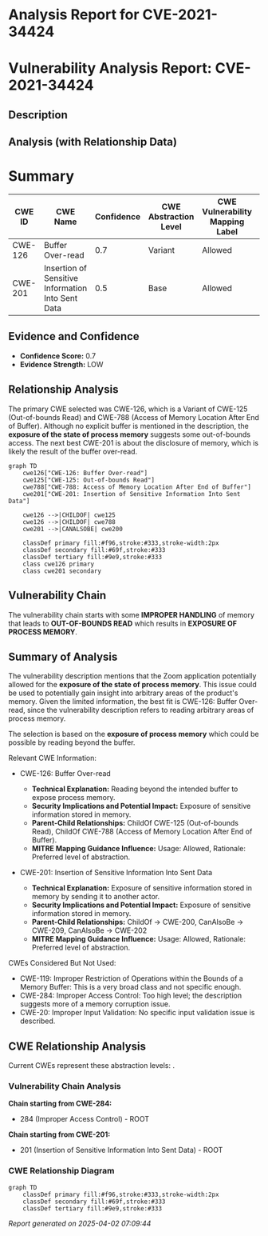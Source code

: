 # Analysis Report for CVE-2021-34424

# Vulnerability Analysis Report: CVE-2021-34424

## Description



## Analysis (with Relationship Data)

# Summary
| CWE ID | CWE Name | Confidence | CWE Abstraction Level | CWE Vulnerability Mapping Label | CWE-Vulnerability Mapping Notes |
|---|---|---|---|---|---|
| CWE-126 | Buffer Over-read | 0.7 | Variant | Allowed | Primary CWE |
| CWE-201 | Insertion of Sensitive Information Into Sent Data | 0.5 | Base | Allowed | Secondary Candidate |

## Evidence and Confidence

*   **Confidence Score:** 0.7
*   **Evidence Strength:** LOW

## Relationship Analysis
The primary CWE selected was CWE-126, which is a Variant of CWE-125 (Out-of-bounds Read) and CWE-788 (Access of Memory Location After End of Buffer). Although no explicit buffer is mentioned in the description, the **exposure of the state of process memory** suggests some out-of-bounds access. The next best CWE-201 is about the disclosure of memory, which is likely the result of the buffer over-read.

```mermaid
graph TD
    cwe126["CWE-126: Buffer Over-read"]
    cwe125["CWE-125: Out-of-bounds Read"]
    cwe788["CWE-788: Access of Memory Location After End of Buffer"]
    cwe201["CWE-201: Insertion of Sensitive Information Into Sent Data"]
    
    cwe126 -->|CHILDOF| cwe125
    cwe126 -->|CHILDOF| cwe788
    cwe201 -->|CANALSOBE| cwe200
    
    classDef primary fill:#f96,stroke:#333,stroke-width:2px
    classDef secondary fill:#69f,stroke:#333
    classDef tertiary fill:#9e9,stroke:#333
    class cwe126 primary
    class cwe201 secondary
```

## Vulnerability Chain
The vulnerability chain starts with some **IMPROPER HANDLING** of memory that leads to **OUT-OF-BOUNDS READ** which results in **EXPOSURE OF PROCESS MEMORY**.

## Summary of Analysis
The vulnerability description mentions that the Zoom application potentially allowed for the **exposure of the state of process memory**. This issue could be used to potentially gain insight into arbitrary areas of the product's memory. Given the limited information, the best fit is CWE-126: Buffer Over-read, since the vulnerability description refers to reading arbitrary areas of process memory.

The selection is based on the **exposure of process memory** which could be possible by reading beyond the buffer.

Relevant CWE Information:

*   CWE-126: Buffer Over-read
    *   **Technical Explanation:** Reading beyond the intended buffer to expose process memory.
    *   **Security Implications and Potential Impact:** Exposure of sensitive information stored in memory.
    *   **Parent-Child Relationships:** ChildOf CWE-125 (Out-of-bounds Read), ChildOf CWE-788 (Access of Memory Location After End of Buffer).
    *   **MITRE Mapping Guidance Influence:** Usage: Allowed, Rationale: Preferred level of abstraction.

*   CWE-201: Insertion of Sensitive Information Into Sent Data
    *   **Technical Explanation:** Exposure of sensitive information stored in memory by sending it to another actor.
    *   **Security Implications and Potential Impact:** Exposure of sensitive information stored in memory.
    *   **Parent-Child Relationships:** ChildOf -> CWE-200, CanAlsoBe -> CWE-209, CanAlsoBe -> CWE-202
    *   **MITRE Mapping Guidance Influence:** Usage: Allowed, Rationale: Preferred level of abstraction.

CWEs Considered But Not Used:

*   CWE-119: Improper Restriction of Operations within the Bounds of a Memory Buffer: This is a very broad class and not specific enough.
*   CWE-284: Improper Access Control: Too high level; the description suggests more of a memory corruption issue.
*   CWE-20: Improper Input Validation: No specific input validation issue is described.


## CWE Relationship Analysis

Current CWEs represent these abstraction levels: .


### Vulnerability Chain Analysis

**Chain starting from CWE-284:**
- 284 (Improper Access Control) - ROOT


**Chain starting from CWE-201:**
- 201 (Insertion of Sensitive Information Into Sent Data) - ROOT



### CWE Relationship Diagram

```mermaid
graph TD
    classDef primary fill:#f96,stroke:#333,stroke-width:2px
    classDef secondary fill:#69f,stroke:#333
    classDef tertiary fill:#9e9,stroke:#333
```



*Report generated on 2025-04-02 07:09:44*
